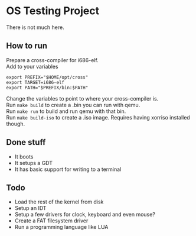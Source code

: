 # OS Testing Project
There is not much here.

## How to run
Prepare a cross-compiler for i686-elf.  
Add to your variables

    export PREFIX="$HOME/opt/cross"
    export TARGET=i686-elf
    export PATH="$PREFIX/bin:$PATH"

Change the variables to point to where your cross-compiler is.  
Run `make build` to create a .bin you can run with qemu.  
Run `make run` to build and run qemu with that bin.  
Run `make build-iso` to create a .iso image. Requires having xorriso installed though.  

## Done stuff
- It boots
- It setups a GDT
- It has basic support for writing to a terminal

## Todo
- Load the rest of the kernel from disk
- Setup an IDT
- Setup a few drivers for clock, keyboard and even mouse?
- Create a FAT filesystem driver
- Run a programming language like LUA